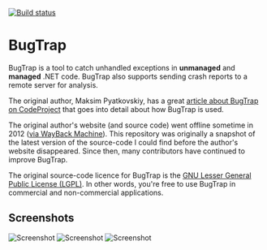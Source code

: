 [![Build status](https://ci.appveyor.com/api/projects/status/73nrgph9by0pgeb0?svg=true)](https://ci.appveyor.com/project/bchavez/bugtrap)

# BugTrap

BugTrap is a tool to catch unhandled exceptions in **unmanaged** and **managed** .NET code. BugTrap also supports sending crash reports to a remote server for analysis.

The original author, Maksim Pyatkovskiy, has a great [article about BugTrap on CodeProject](http://www.codeproject.com/Articles/14618/Catch-All-Bugs-with-BugTrap) that goes into detail about how BugTrap is used.

The original author's website (and source code) went offline sometime in 2012 ([via WayBack Machine](http://web.archive.org/web/20120405043411/http://www.intellesoft.net/downloads.php)). This repository was originally a snapshot of the latest version of the source-code I could find before the author's website disappeared. Since then, many contributors have continued to improve BugTrap.

The original source-code licence for BugTrap is the [GNU Lesser General Public License (LGPL)](http://web.archive.org/web/20120402075507/http://www.intellesoft.net/bugtrap-license.php?BugTrapSrc.zip). In other words, you're free to use BugTrap in commercial and non-commercial applications.

## Screenshots
![Screenshot](https://raw.githubusercontent.com/bchavez/BugTrap/master/docs/Screenshot2.png)
![Screenshot](https://raw.githubusercontent.com/bchavez/BugTrap/master/docs/Screenshot3.png)
![Screenshot](https://raw.githubusercontent.com/bchavez/BugTrap/master/docs/Screenshot4.png)


